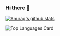 ### Hi there 👋

[![Anurag's github stats](https://github-readme-stats.vercel.app/api?username=criistianrod&theme=tokyonight)](https://github.com/anuraghazra/github-readme-stats)

![Top Languages Card](https://github-readme-stats.vercel.app/api/top-langs/?username=criistianrod&theme=tokyonight)

<!--
**CriistianRod/criistianrod** is a ✨ _special_ ✨ repository because its `README.md` (this file) appears on your GitHub profile.

Here are some ideas to get you started:

- 🔭 I’m currently working on ...
- 🌱 I’m currently learning ...
- 👯 I’m looking to collaborate on ...
- 🤔 I’m looking for help with ...
- 💬 Ask me about ...
- 📫 How to reach me: ...
- 😄 Pronouns: ...
- ⚡ Fun fact: ...
-->
